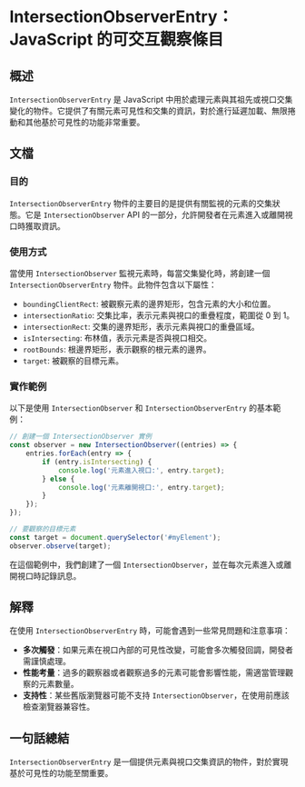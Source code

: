 <!--
Meta Description: # IntersectionObserverEntry：JavaScript 的可交互觀察條目 ## 概述 `IntersectionObserverEntry` 是 JavaScript 中用於處理元素與其祖先或視口交集變化的物件。它提供了有關元素可見性和交集的資訊，對於進行延遲加載、無限捲動和其...
Meta Keywords: intersectionobserverentry, intersectionobserver, target, entry, javascript
-->

# IntersectionObserverEntry：JavaScript 的可交互觀察條目

## 概述
`IntersectionObserverEntry` 是 JavaScript 中用於處理元素與其祖先或視口交集變化的物件。它提供了有關元素可見性和交集的資訊，對於進行延遲加載、無限捲動和其他基於可見性的功能非常重要。

## 文檔
### 目的
`IntersectionObserverEntry` 物件的主要目的是提供有關監視的元素的交集狀態。它是 `IntersectionObserver` API 的一部分，允許開發者在元素進入或離開視口時獲取資訊。

### 使用方式
當使用 `IntersectionObserver` 監視元素時，每當交集變化時，將創建一個 `IntersectionObserverEntry` 物件。此物件包含以下屬性：

- `boundingClientRect`: 被觀察元素的邊界矩形，包含元素的大小和位置。
- `intersectionRatio`: 交集比率，表示元素與視口的重疊程度，範圍從 0 到 1。
- `intersectionRect`: 交集的邊界矩形，表示元素與視口的重疊區域。
- `isIntersecting`: 布林值，表示元素是否與視口相交。
- `rootBounds`: 根邊界矩形，表示觀察的根元素的邊界。
- `target`: 被觀察的目標元素。

### 實作範例
以下是使用 `IntersectionObserver` 和 `IntersectionObserverEntry` 的基本範例：

```javascript
// 創建一個 IntersectionObserver 實例
const observer = new IntersectionObserver((entries) => {
    entries.forEach(entry => {
        if (entry.isIntersecting) {
            console.log('元素進入視口:', entry.target);
        } else {
            console.log('元素離開視口:', entry.target);
        }
    });
});

// 要觀察的目標元素
const target = document.querySelector('#myElement');
observer.observe(target);
```

在這個範例中，我們創建了一個 `IntersectionObserver`，並在每次元素進入或離開視口時記錄訊息。

## 解釋
在使用 `IntersectionObserverEntry` 時，可能會遇到一些常見問題和注意事項：

- **多次觸發**：如果元素在視口內部的可見性改變，可能會多次觸發回調，開發者需謹慎處理。
- **性能考量**：過多的觀察器或者觀察過多的元素可能會影響性能，需適當管理觀察的元素數量。
- **支持性**：某些舊版瀏覽器可能不支持 `IntersectionObserver`，在使用前應該檢查瀏覽器兼容性。

## 一句話總結
`IntersectionObserverEntry` 是一個提供元素與視口交集資訊的物件，對於實現基於可見性的功能至關重要。